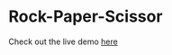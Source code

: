 ﻿# Rock-Paper-Scissor
Check out the live demo [here](https://rock-paper-scissor-beryl-eight.vercel.app/)
